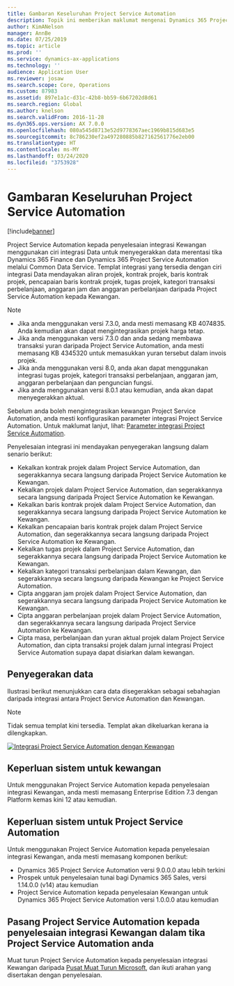 ```yaml
---
title: Gambaran Keseluruhan Project Service Automation
description: Topik ini memberikan maklumat mengenai Dynamics 365 Project Service Automation kepada penyelesaian integrasi Dynamics 365 Finance.
author: KimANelson
manager: AnnBe
ms.date: 07/25/2019
ms.topic: article
ms.prod: ''
ms.service: dynamics-ax-applications
ms.technology: ''
audience: Application User
ms.reviewer: josaw
ms.search.scope: Core, Operations
ms.custom: 87983
ms.assetid: 897e1a1c-d31c-42b8-bb59-6b67202d8d61
ms.search.region: Global
ms.author: knelson
ms.search.validFrom: 2016-11-28
ms.dyn365.ops.version: AX 7.0.0
ms.openlocfilehash: 080a545d8713e52d9778367aec1969b815d683e5
ms.sourcegitcommit: 8c786230ef2a497280885b827162561776e2eb00
ms.translationtype: HT
ms.contentlocale: ms-MY
ms.lasthandoff: 03/24/2020
ms.locfileid: "3753928"
---
```

# <a name="project-service-automation-overview"></a>Gambaran Keseluruhan Project Service Automation

[!include[banner](../includes/banner.md)]

Project Service Automation kepada penyelesaian integrasi Kewangan menggunakan ciri integrasi Data untuk menyegerakkan data merentasi tika Dynamics 365 Finance dan Dynamics 365 Project Service Automation melalui Common Data Service. Templat integrasi yang tersedia dengan ciri integrasi Data mendayakan aliran projek, kontrak projek, baris kontrak projek, pencapaian baris kontrak projek, tugas projek, kategori transaksi perbelanjaan, anggaran jam dan anggaran perbelanjaan daripada Project Service Automation kepada Kewangan.

> [!NOTE]
> - Jika anda menggunakan versi 7.3.0, anda mesti memasang KB 4074835. Anda kemudian akan dapat mengintegrasikan projek harga tetap.
> - Jika anda menggunakan versi 7.3.0 dan anda sedang membawa transaksi yuran daripada Project Service Automation, anda mesti memasang KB 4345320 untuk memasukkan yuran tersebut dalam invois projek.
> - Jika anda menggunakan versi 8.0, anda akan dapat menggunakan integrasi tugas projek, kategori transaksi perbelanjaan, anggaran jam, anggaran perbelanjaan dan penguncian fungsi.
> - Jika anda menggunakan versi 8.0.1 atau kemudian, anda akan dapat menyegerakkan aktual.

Sebelum anda boleh mengintegrasikan kewangan Project Service Automation, anda mesti konfigurasikan parameter integrasi Project Service Automation. Untuk maklumat lanjut, lihat: [Parameter integrasi Project Service Automation](PSA-parameters.md).

Penyelesaian integrasi ini mendayakan penyegerakan langsung dalam senario berikut:

- Kekalkan kontrak projek dalam Project Service Automation, dan segerakkannya secara langsung daripada Project Service Automation ke Kewangan.
- Kekalkan projek dalam Project Service Automation, dan segerakkannya secara langsung daripada Project Service Automation ke Kewangan.
- Kekalkan baris kontrak projek dalam Project Service Automation, dan segerakkannya secara langsung daripada Project Service Automation ke Kewangan.
- Kekalkan pencapaian baris kontrak projek dalam Project Service Automation, dan segerakkannya secara langsung daripada Project Service Automation ke Kewangan.
- Kekalkan tugas projek dalam Project Service Automation, dan segerakkannya secara langsung daripada Project Service Automation ke Kewangan.
- Kekalkan kategori transaksi perbelanjaan dalam Kewangan, dan segerakkannya secara langsung daripada Kewangan ke Project Service Automation.
- Cipta anggaran jam projek dalam Project Service Automation, dan segerakkannya secara langsung daripada Project Service Automation ke Kewangan.
- Cipta anggaran perbelanjaan projek dalam Project Service Automation, dan segerakkannya secara langsung daripada Project Service Automation ke Kewangan.
- Cipta masa, perbelanjaan dan yuran aktual projek dalam Project Service Automation, dan cipta transaksi projek dalam jurnal integrasi Project Service Automation supaya dapat disiarkan dalam kewangan.

## <a name="data-synchronization"></a>Penyegerakan data

Ilustrasi berikut menunjukkan cara data disegerakkan sebagai sebahagian daripada integrasi antara Project Service Automation dan Kewangan.

> [!NOTE]
> Tidak semua templat kini tersedia. Templat akan dikeluarkan kerana ia dilengkapkan.

[![Integrasi Project Service Automation dengan Kewangan](./media/PSA-integration.png)](./media/PSA-integration.png)

## <a name="system-requirements-for-finance"></a>Keperluan sistem untuk kewangan

Untuk menggunakan Project Service Automation kepada penyelesaian integrasi Kewangan, anda mesti memasang Enterprise Edition 7.3 dengan Platform kemas kini 12 atau kemudian.

## <a name="system-requirements-for-project-service-automation"></a>Keperluan sistem untuk Project Service Automation

Untuk menggunakan Project Service Automation kepada penyelesaian integrasi Kewangan, anda mesti memasang komponen berikut:

- Dynamics 365 Project Service Automation versi 9.0.0.0 atau lebih terkini
- Prospek untuk penyelesaian tunai bagi Dynamics 365 Sales, versi 1.14.0.0 (v14) atau kemudian
- Project Service Automation kepada penyelesaian Kewangan untuk Dynamics 365 Project Service Automation versi 1.0.0.0 atau kemudian

## <a name="install-the-project-service-automation-to-finance-integration-solution-in-your-project-service-automation-instance"></a>Pasang Project Service Automation kepada penyelesaian integrasi Kewangan dalam tika Project Service Automation anda

Muat turun Project Service Automation kepada penyelesaian integrasi Kewangan daripada [Pusat Muat Turun Microsoft](https://www.microsoft.com/download/details.aspx?id=57016), dan ikuti arahan yang disertakan dengan penyelesaian.
